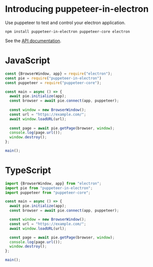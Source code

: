 # Introducing puppeteer-in-electron
Use puppeteer to test and control your electron application.
```
npm install puppeteer-in-electron puppeteer-core electron
```

See the [API documentation](/API.md).

# JavaScript
```javascript
const {BrowserWindow, app} = require("electron");
const pie = require("puppeteer-in-electron")
const puppeteer = require("puppeteer-core");

const main = async () => {
  await pie.initialize(app);
  const browser = await pie.connect(app, puppeteer);
 
  const window = new BrowserWindow();
  const url = "https://example.com/";
  await window.loadURL(url);
 
  const page = await pie.getPage(browser, window);
  console.log(page.url());
  window.destroy();
};

main();
```

# TypeScript
```typescript
import {BrowserWindow, app} from "electron";
import pie from "puppeteer-in-electron";
import puppeteer from "puppeteer-core";

const main = async () => {
  await pie.initialize(app);
  const browser = await pie.connect(app, puppeteer);

  const window = new BrowserWindow();
  const url = "https://example.com/";
  await window.loadURL(url);

  const page = await pie.getPage(browser, window);
  console.log(page.url());
  window.destroy();
};

main();
```
